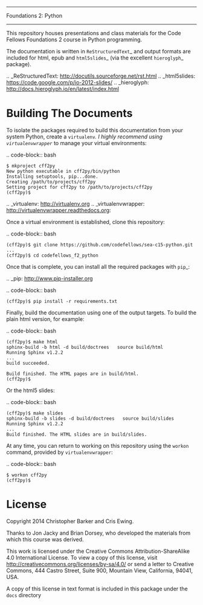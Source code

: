 *********************
Foundations 2: Python
*********************

This repository houses presentations and class materials for the Code Fellows
Foundations 2 course in Python programming.

The documentation is written in `ReStructuredText`_ and output formats are
included for html, epub and `html5slides`_ (via the excellent `hieroglyph`_
package).

.. _ReStructuredText: http://docutils.sourceforge.net/rst.html
.. _html5slides: https://code.google.com/p/io-2012-slides/
.. _hieroglyph: http://docs.hieroglyph.io/en/latest/index.html


Building The Documents
======================

To isolate the packages required to build this documentation from your system
Python, create a `virtualenv`_. I highly recommend using `virtualenvwrapper`_
to manage your virtual environments:


.. code-block:: bash

    $ mkproject cff2py
    New python executable in cff2py/bin/python
    Installing setuptools, pip...done.
    Creating /path/to/projects/cff2py
    Setting project for cff2py to /path/to/projects/cff2py
    (cff2py)$

.. _virtualenv: http://virtualenv.org
.. _virtualenvwrapper: http://virtualenvwrapper.readthedocs.org:


Once a virtual environment is established, clone this repository:

.. code-block:: bash

    
    (cff2py)$ git clone https://github.com/codefellows/sea-c15-python.git
    ...
    (cff2py)$ cd codefellows_f2_python

Once that is complete, you can install all the required packages with `pip`_:

.. _pip: http://www.pip-installer.org

.. code-block:: bash

    (cff2py)$ pip install -r requirements.txt

Finally, build the documentation using one of the output targets. To build the
plain html version, for example:

.. code-block:: bash

    (cff2py)$ make html
    sphinx-build -b html -d build/doctrees   source build/html
    Running Sphinx v1.2.2
    ...
    build succeeded.

    Build finished. The HTML pages are in build/html.
    (cff2py)$

Or the html5 slides:

.. code-block:: bash

    (cff2py)$ make slides
    sphinx-build -b slides -d build/doctrees   source build/slides
    Running Sphinx v1.2.2
    ...
    Build finished. The HTML slides are in build/slides.

At any time, you can return to working on this repository using the ``workon``
command, provided by ``virtualenvwrapper``:

.. code-block:: bash

    $ workon cff2py
    (cff2py)$


License
=======

Copyright 2014 Christopher Barker and Cris Ewing.

Thanks to Jon Jacky and Brian Dorsey, who developed the materials from which
this course was derived.

This work is licensed under the Creative Commons Attribution-ShareAlike 4.0
International License. To view a copy of this license, visit
http://creativecommons.org/licenses/by-sa/4.0/ or send a letter to Creative
Commons, 444 Castro Street, Suite 900, Mountain View, California, 94041, USA.

A copy of this license in text format is included in this package under the
``docs`` directory